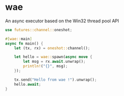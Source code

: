 # wae

An async executor based on the Win32 thread pool API

```rust
use futures::channel::oneshot;

#[wae::main]
async fn main() {
    let (tx, rx) = oneshot::channel();

    let hello = wae::spawn(async move {
        let msg = rx.await.unwrap();
        println!("{}", msg);
    });

    tx.send("Hello from wae !").unwrap();
    hello.await;
}
```
